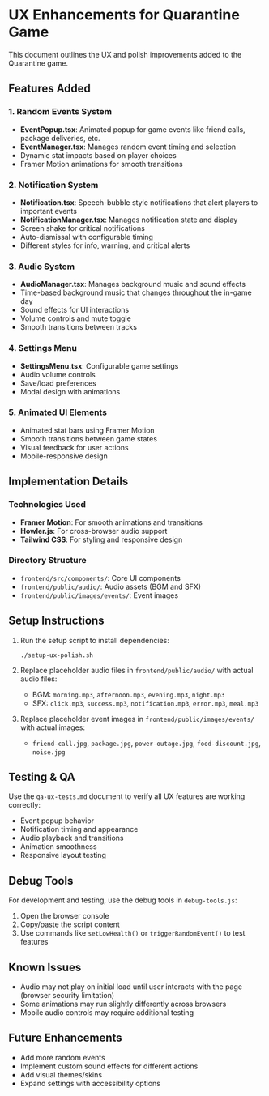 # UX Enhancements for Quarantine Game

This document outlines the UX and polish improvements added to the Quarantine game.

## Features Added

### 1. Random Events System
- **EventPopup.tsx**: Animated popup for game events like friend calls, package deliveries, etc.
- **EventManager.tsx**: Manages random event timing and selection
- Dynamic stat impacts based on player choices
- Framer Motion animations for smooth transitions

### 2. Notification System
- **Notification.tsx**: Speech-bubble style notifications that alert players to important events
- **NotificationManager.tsx**: Manages notification state and display
- Screen shake for critical notifications
- Auto-dismissal with configurable timing
- Different styles for info, warning, and critical alerts

### 3. Audio System
- **AudioManager.tsx**: Manages background music and sound effects
- Time-based background music that changes throughout the in-game day
- Sound effects for UI interactions
- Volume controls and mute toggle
- Smooth transitions between tracks

### 4. Settings Menu
- **SettingsMenu.tsx**: Configurable game settings
- Audio volume controls
- Save/load preferences
- Modal design with animations

### 5. Animated UI Elements
- Animated stat bars using Framer Motion
- Smooth transitions between game states
- Visual feedback for user actions
- Mobile-responsive design

## Implementation Details

### Technologies Used
- **Framer Motion**: For smooth animations and transitions
- **Howler.js**: For cross-browser audio support
- **Tailwind CSS**: For styling and responsive design

### Directory Structure
- `frontend/src/components/`: Core UI components
- `frontend/public/audio/`: Audio assets (BGM and SFX)
- `frontend/public/images/events/`: Event images

## Setup Instructions

1. Run the setup script to install dependencies:
   ```
   ./setup-ux-polish.sh
   ```

2. Replace placeholder audio files in `frontend/public/audio/` with actual audio files:
   - BGM: `morning.mp3`, `afternoon.mp3`, `evening.mp3`, `night.mp3`
   - SFX: `click.mp3`, `success.mp3`, `notification.mp3`, `error.mp3`, `meal.mp3`

3. Replace placeholder event images in `frontend/public/images/events/` with actual images:
   - `friend-call.jpg`, `package.jpg`, `power-outage.jpg`, `food-discount.jpg`, `noise.jpg`

## Testing & QA

Use the `qa-ux-tests.md` document to verify all UX features are working correctly:
- Event popup behavior
- Notification timing and appearance
- Audio playback and transitions
- Animation smoothness
- Responsive layout testing

## Debug Tools

For development and testing, use the debug tools in `debug-tools.js`:
1. Open the browser console
2. Copy/paste the script content
3. Use commands like `setLowHealth()` or `triggerRandomEvent()` to test features

## Known Issues

- Audio may not play on initial load until user interacts with the page (browser security limitation)
- Some animations may run slightly differently across browsers
- Mobile audio controls may require additional testing

## Future Enhancements

- Add more random events
- Implement custom sound effects for different actions
- Add visual themes/skins
- Expand settings with accessibility options 